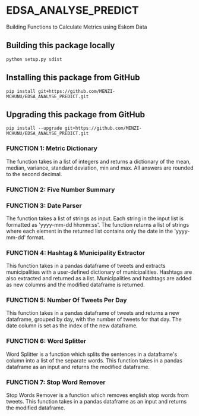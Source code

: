 # EDSA_ANALYSE_PREDICT
Building Functions to Calculate Metrics using Eskom Data

## Building this package locally
`python setup.py sdist`
## Installing this package from GitHub
`pip install git+https://github.com/MENZI-MCHUNU/EDSA_ANALYSE_PREDICT.git`
## Upgrading this package from GitHub
`pip install --upgrade git+https://github.com/MENZI-MCHUNU/EDSA_ANALYSE_PREDICT.git`

### FUNCTION 1: Metric Dictionary

The function takes in a list of integers and returns a dictionary of the mean, median, variance, standard deviation, min and max. All answers are rounded to the second decimal.

### FUNCTION 2: Five Number Summary

### FUNCTION 3: Date Parser

The function takes a list of strings as input.
Each string in the input list is formatted as 'yyyy-mm-dd hh:mm:ss'.
The function returns a list of strings where each element in the returned list contains only the date in the 'yyyy-mm-dd' format.

### FUNCTION 4: Hashtag & Municipality Extractor

This function takes in a pandas dataframe of tweets and
extracts municipalities with a user-defined dictionary of municipalities.
Hashtags are also extracted and returned as a list.
Municipalities and hashtags are added as new columns and
the modified dataframe is returned.

### FUNCTION 5: Number Of Tweets Per Day

This function takes in a pandas dataframe of tweets and
returns a new dataframe, grouped by day, with the number of tweets
for that day. The date column is set as the index of the new dataframe.

### FUNCTION 6: Word Splitter

Word Splitter is a function which splits the sentences
in a dataframe's column into a list of the separate words.
This function takes in a pandas dataframe as an input and
returns the modified dataframe.

### FUNCTION 7: Stop Word Remover

Stop Words Remover is a function which removes english stop words from tweets.
This function takes in a pandas dataframe as an input and
returns the modified dataframe.
